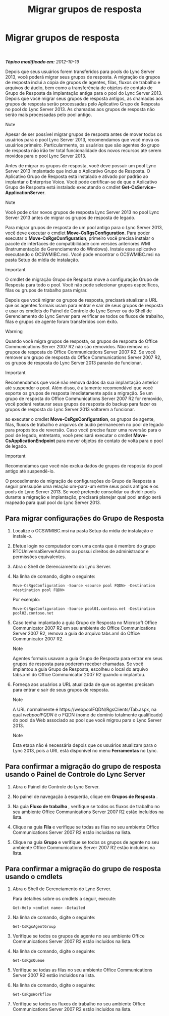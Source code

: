 ﻿---
title: Migrar grupos de resposta
TOCTitle: Migrar grupos de resposta
ms:assetid: 5c07bf4b-ad8a-4b83-b970-7d933bb7c4ef
ms:mtpsurl: https://technet.microsoft.com/pt-br/library/JJ204931(v=OCS.15)
ms:contentKeyID: 49306832
ms.date: 05/19/2016
mtps_version: v=OCS.15
ms.translationtype: HT
---

# Migrar grupos de resposta

 

_**Tópico modificado em:** 2012-10-19_

Depois que seus usuários forem transferidos para pools do Lync Server 2013, você poderá migrar seus grupos de resposta. A migração de grupos de resposta inclui a cópia de grupos de agentes, filas, fluxos de trabalho e arquivos de áudio, bem como a transferência de objetos de contato de Grupo de Resposta da implantação antiga para o pool do Lync Server 2013. Depois que você migrar seus grupos de resposta antigos, as chamadas aos grupos de resposta serão processadas pelo Aplicativo Grupo de Resposta no pool do Lync Server 2013. As chamadas aos grupos de resposta não serão mais processadas pelo pool antigo.

> [!NOTE]  
> Apesar de ser possível migrar grupos de resposta antes de mover todos os usuários para o pool Lync Server 2013, recomendamos que você mova os usuários primeiro. Particularmente, os usuários que são agentes do grupo de resposta não irão ter total funcionalidade dos novos recursos até serem movidos para o pool Lync Server 2013.

Antes de migrar os grupos de resposta, você deve possuir um pool Lync Server 2013 implantado que inclua o Aplicativo Grupo de Resposta. O Aplicativo Grupo de Resposta está instalado e ativado por padrão ao implantar o Enterprise Voice. Você pode certificar-se de que o Aplicativo Grupo de Resposta está instalado executando o cmdlet **Get-CsService–ApplicationServer**.

> [!NOTE]  
> Você pode criar novos grupos de resposta Lync Server 2013 no pool Lync Server 2013 antes de migrar os grupos de resposta de legado.

Para migrar grupos de resposta de um pool antigo para o Lync Server 2013, você deve executar o cmdlet **Move-CsRgsConfiguration**. Para poder executar o **Move-CsRgsConfiguration**, primeiro você precisa instalar o pacote de interfaces de compatibilidade com versões anteriores WMI (Instrumentação de Gerenciamento do Windows). Instale esse aplicativo executando o OCSWMIBC.msi. Você pode encontrar o OCSWMIBC.msi na pasta Setup da mídia de instalação.

> [!IMPORTANT]  
> O cmdlet de migração Grupo de Resposta move a configuração Grupo de Resposta para todo o pool. Você não pode selecionar grupos específicos, filas ou grupos de trabalho para migrar.

Depois que você migrar os grupos de resposta, precisará atualizar a URL que os agentes formais usam para entrar e sair de seus grupos de resposta e usar os cmdlets do Painel de Controle do Lync Server ou do Shell de Gerenciamento do Lync Server para verificar se todos os fluxos de trabalho, filas e grupos de agente foram transferidos com êxito.


> [!WARNING]  
> Quando você migra grupos de resposta, os grupos de resposta do Office Communications Server 2007 R2 não são removidos. Não remova os grupos de resposta do Office Communications Server 2007 R2. Se você remover um grupo de resposta do Office Communications Server 2007 R2, os grupos de resposta do Lync Server 2013 pararão de funcionar.



> [!IMPORTANT]  
> Recomendamos que você não remova dados da sua implantação anterior até suspender o pool. Além disso, é altamente recomendável que você exporte os grupos de resposta imediatamente após a migração. Se um grupo de resposta do Office Communications Server 2007 R2 for removido, você poderá restaurar seus grupos de resposta do backup para fazer os grupos de resposta do Lync Server 2013 voltarem a funcionar.

ao executar o cmdlet **Move-CsRgsConfiguration**, os grupos de agente, filas, fluxos de trabalho e arquivos de áudio permanecem no pool de legado para propósitos de reversão. Caso você precise fazer uma reversão para o pool de legado, entretanto, você precisará executar o cmdlet **Move-CsApplicationEndpoint** para mover objetos de contato de volta para o pool de legado.

> [!IMPORTANT]  
> Recomendamos que você não exclua dados de grupos de resposta do pool antigo até suspendê-lo.

O procedimento de migração de configurações do Grupo de Resposta a seguir pressupõe uma relação um-para-um entre seus pools antigos e os pools do Lync Server 2013. Se você pretende consolidar ou dividir pools durante a migração e implantação, precisará planejar qual pool antigo será mapeado para qual pool do Lync Server 2013.

## Para migrar configurações do Grupo de Resposta

1.  Localize o OCSWMIBC.msi na pasta Setup da mídia de instalação e instale-o.

2.  Efetue login no computador com uma conta que é membro do grupo RTCUniversalServerAdmins ou possui direitos de administrador e permissões equivalentes.

3.  Abra o Shell de Gerenciamento do Lync Server.

4.  Na linha de comando, digite o seguinte:
    
        Move-CsRgsConfiguration -Source <source pool FQDN> -Destination <destination pool FQDN>
    
    Por exemplo:
    
        Move-CsRgsConfiguration -Source pool01.contoso.net -Destination pool02.contoso.net

5.  Caso tenha implantado a guia Grupo de Resposta no Microsoft Office Communicator 2007 R2 em seu ambiente do Office Communications Server 2007 R2, remova a guia do arquivo tabs.xml do Office Communicator 2007 R2.
    
    > [!NOTE]  
    > Agentes formais usavam a guia Grupo de Resposta para entrar em seus grupos de resposta para poderem receber chamadas. Se você implantou a guia Grupo de Resposta, escolheu o local do arquivo tabs.xml do Office Communicator 2007 R2 quando o implantou.

6.  Forneça aos usuários a URL atualizada de que os agentes precisam para entrar e sair de seus grupos de resposta.
    
    > [!NOTE]  
    > A URL normalmente é https://webpoolFQDN/RgsClients/Tab.aspx, na qual <em>webpoolFQDN</em> é o FQDN (nome de domínio totalmente qualificado) do pool da Web associado ao pool que você migrou para o Lync Server 2013.    
    
    > [!NOTE]  
    > Esta etapa não é necessária depois que os usuários atualizam para o Lync 2013, pois a URL está disponível no menu <strong>Ferramentas</strong> no Lync.

## Para confirmar a migração do grupo de resposta usando o Painel de Controle do Lync Server

1.  Abra o Painel de Controle do Lync Server.

2.  No painel de navegação à esquerda, clique em **Grupos de Resposta** .

3.  Na guia **Fluxo de trabalho** , verifique se todos os fluxos de trabalho no seu ambiente Office Communications Server 2007 R2 estão incluídos na lista.

4.  Clique na guia **Fila** e verifique se todas as filas no seu ambiente Office Communications Server 2007 R2 estão incluídas na lista.

5.  Clique na guia **Grupo** e verifique se todos os grupos de agente no seu ambiente Office Communications Server 2007 R2 estão incluídos na lista.

## Para confirmar a migração do grupo de resposta usando o cmdlets

1.  Abra o Shell de Gerenciamento do Lync Server.
    
    Para detalhes sobre os cmdlets a seguir, execute:
    
        Get-Help <cmdlet name> -Detailed

2.  Na linha de comando, digite o seguinte:
    
        Get-CsRgsAgentGroup

3.  Verifique se todos os grupos de agente no seu ambiente Office Communications Server 2007 R2 estão incluídos na lista.

4.  Na linha de comando, digite o seguinte:
    
        Get-CsRgsQueue

5.  Verifique se todas as filas no seu ambiente Office Communications Server 2007 R2 estão incluídos na lista.

6.  Na linha de comando, digite o seguinte:
    
        Get-CsRgsWorkflow

7.  Verifique se todos os fluxos de trabalho no seu ambiente Office Communications Server 2007 R2 estão incluídos na lista.

